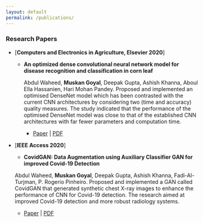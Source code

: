 ```yaml
---
layout: default
permalink: /publications/
---
```


<!-- ## Publications -->
<!-- 
  ### [Book](#book) | [Research Papers](#papers) | [Datasets](#datasets) -->



### Research Papers<a name="papers"></a>

* [**Computers and Electronics in Agriculture, Elsevier 2020**] 

  * **An optimized dense convolutional neural network model for disease recognition and classification in corn leaf**
    
    Abdul Waheed, **Muskan Goyal**, Deepak Gupta, Ashish Khanna, Aboul Ella Hassanien, Hari Mohan Pandey.
    Proposed and implemented an optimised DenseNet model which has been contrasted with the current CNN architectures by considering two (time and accuracy) quality measures. The study indicated that the performance of the optimised DenseNet model was close to that of the established CNN architectures with far fewer parameters and computation time.
      * [Paper](https://www.sciencedirect.com/science/article/abs/pii/S0168169920302180?dgcid=coauthor) \| [PDF](https://drive.google.com/file/d/1SJvH64NdJMd4lR-tpuUVQdhhgUM9C5WJ/view?usp=sharing)

* [**IEEE Access 2020**]
  * **CovidGAN: Data Augmentation using Auxiliary Classifier GAN for improved Covid-19 Detection**

  Abdul Waheed, **Muskan Goyal**, Deepak Gupta, Ashish Khanna, Fadi-Al-Turjman, P. Rogerio Pinheiro.
  Proposed and implemented a GAN called CovidGAN that generated synthetic chest X-ray images to enhance the performance of CNN for Covid-19 detection. The research aimed at improved Covid-19 detection and more robust radiology systems.
  * [Paper](https://ieeexplore.ieee.org/document/9093842?source=authoralert&pubid=ra-577dc9f623862778&ct=1&title=Share&pco=tbxnj-1.0) \| [PDF](https://drive.google.com/file/d/1OV77LvUqFpCtkLkzLdUwN_i6I4VycpVH/view)
  


<!-- ### Datasets<a name="datasets"></a>

* [**IMDB Spoiler Dataset**](https://www.kaggle.com/rmisra/imdb-spoiler-dataset) \[**Released**: May 2019\]

  * User-generated reviews are often our first point of contact when we consider watching a movie or a TV show. However, beyond telling us the qualitative aspects about the item we want to consume, reviews may inevitably contain undesired revelatory information (i.e. 'spoilers') such as the surprising fate of a character in a movie, or identity of a murderer in a crime-suspense movie etc. For users who are interested in consuming the item but are unaware of the critical plot twists, spoilers may decrease the excitement regarding the pleasurable uncertainty and curiosity of media consumption. Therefore, a natural question is how to identify these spoilers in entertainment reviews, so that users can more effectively navigate review platforms. This dataset is collected from IMDB and contains meta-data about items as well as user reviews with information regarding whether a review contains a spoiler or not. (**1000+ downloads on Kaggle**)
  * <details> <summary>Please cite this article if you use the data (click to reveal the bibtex)</summary>
    
    ```
    @dataset{dataset,
    author = {Misra, Rishabh},
    year = {2019},
    month = {05},
    pages = {},
    title = {IMDB Spoiler Dataset},
    doi = {10.13140/RG.2.2.11584.15362}
    }
    ```
    
    </details>

* [**Clothing Fit Dataset for Size Recommendation**](https://www.kaggle.com/rmisra/clothing-fit-dataset-for-size-recommendation/home) \[**Released**: August 2018\]

  * Product size recommendation and fit prediction are critical in order to improve customers’ shopping experiences and to reduce product return rates. However, modeling customers’ fit feedback is challenging due to its subtle semantics, arising from the subjective evaluation of products and imbalanced label distribution (most of the feedbacks are "Fit"). These datasets, which are the only fit related datasets available publically at this time, collected from [*ModCloth*](https://www.modcloth.com/) and [*RentTheRunWay*](https://www.renttherunway.com/) could be used to address these challenges to improve the recommendation process. (**4000+ downloads on Kaggle**)
  * <details> <summary>Please cite these articles if you use the data (click to reveal the bibtex)</summary>
 
    ```
    @inproceedings{misra2018decomposing,
      title={Decomposing fit semantics for product size recommendation in metric spaces},
      author={Misra, Rishabh and Wan, Mengting and McAuley, Julian},
      booktitle={Proceedings of the 12th ACM Conference on Recommender Systems},
      pages={422--426},
      year={2018},
      organization={ACM}
    }

    @book{book,
    author = {Misra, Rishabh and Grover, Jigyasa},
    year = {2021},
    month = {01},
    pages = {},
    title = {Sculpting Data for ML: The first act of Machine Learning},
    isbn = {978-0-578-83125-1}
    }
    ```
    
    </details>

* [**News Headlines Dataset For Sarcasm Detection**](https://www.kaggle.com/rmisra/news-headlines-dataset-for-sarcasm-detection/home) \[**Released**: June 2018\]

  * Past studies in Sarcasm Detection mostly make use of Twitter datasets collected using hashtag based supervision but such datasets are noisy in terms of labels and language. Furthermore, many tweets are replies to other tweets and detecting sarcasm in these requires the availability of contextual tweets. To overcome the limitations related to noise in Twitter datasets, this **News Headlines dataset for Sarcasm Detection** is collected from two news website. [*TheOnion*](https://www.theonion.com/) aims at producing sarcastic versions of current events and we collected all the headlines from News in Brief and News in Photos categories (which are sarcastic). We collect real (and non-sarcastic) news headlines from [*HuffPost*](https://www.huffingtonpost.com/). (**20000+ downloads on Kaggle**)
  * <details> <summary>Please cite these articles if you use the data (click to reveal the bibtex)</summary>
 
    ```
    @article{misra2019sarcasm,
      title={Sarcasm Detection using Hybrid Neural Network},
      author={Misra, Rishabh and Arora, Prahal},
      journal={arXiv preprint arXiv:1908.07414},
      year={2019}
    }

    @book{book,
    author = {Misra, Rishabh and Grover, Jigyasa},
    year = {2021},
    month = {01},
    pages = {},
    title = {Sculpting Data for ML: The first act of Machine Learning},
    isbn = {978-0-578-83125-1}
    }
    ```
    
    </details>

* [**News Category Dataset**](https://www.kaggle.com/rmisra/news-category-dataset/home) \[**Released**: June 2018\]

  * This dataset contains around 200k news headlines from the year 2012 to 2018 obtained from [*HuffPost*](https://www.huffingtonpost.com/). This dataset could be used to produce some interesting liguistic insights about the type of language used in different news articles or to simply identify tags for untracked news articles. (**16000+ downloads on Kaggle**)
  * <details> <summary>Please cite these articles if you use the data (click to reveal the bibtex)</summary>
 
    ```
    @dataset{dataset,
      author = {Misra, Rishabh},
      year = {2018},
      month = {06},
      pages = {},
      title = {News Category Dataset},
      doi = {10.13140/RG.2.2.20331.18729}
    }

    @book{book,
      author = {Misra, Rishabh and Grover, Jigyasa},
      year = {2021},
      month = {01},
      pages = {},
      title = {Sculpting Data for ML: The first act of Machine Learning},
      isbn = {978-0-578-83125-1}
    }
    ```
    
    </details>

<center> <img src="https://hitcounter.pythonanywhere.com/count/tag.svg" alt="Hits"> </center>
 -->